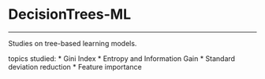 # DecisionTrees-ML
<hr> 
Studies on tree-based learning models. 

topics studied: * Gini Index
                * Entropy and Information Gain 
                * Standard deviation reduction 
                * Feature importance
               

